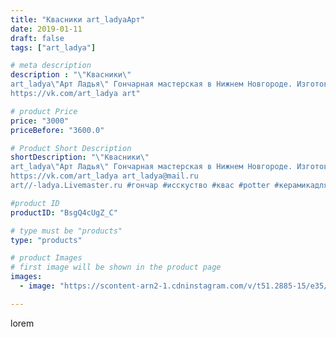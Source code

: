 ```yaml
---
title: "Квасники art_ladyaАрт"
date: 2019-01-11
draft: false
tags: ["art_ladya"]

# meta description
description : "\"Квасники\" 
art_ladya\"Арт Ладья\" Гончарная мастерская в Нижнем Новгороде. Изготовление керамики и мастер//-классы по обучению. 
https://vk.com/art_ladya art"

# product Price
price: "3000"
priceBefore: "3600.0"

# Product Short Description
shortDescription: "\"Квасники\" 
art_ladya\"Арт Ладья\" Гончарная мастерская в Нижнем Новгороде. Изготовление керамики и мастер//-классы по обучению. 
https://vk.com/art_ladya art_ladya@mail.ru 
art//-ladya.Livemaster.ru #гончар #исскуство #квас #potter #керамикадляинтерьера #керамикаручнаяработа #гончарнаямастерская #керамиканазаказ #handmade #посудаизглины #керамика #русскаякерамика #артладья #эксклюзивнаякерамика #painter #dishes #decor #ceramicar #claygoods #jointeddoll #earthenware #ceramic #design #кухля #magic #dishesfordolls #ceramicart #квасник #clay #авторскаякерамика"

#product ID
productID: "BsgQ4cUgZ_C"

# type must be "products"
type: "products"

# product Images
# first image will be shown in the product page
images:
  - image: "https://scontent-arn2-1.cdninstagram.com/v/t51.2885-15/e35/49743450_290791018462261_324830619234598536_n.jpg?tp=1&_nc_ht=scontent-arn2-1.cdninstagram.com&_nc_cat=101&_nc_ohc=FN0NygoGch0AX8MrgZl&ccb=7-4&oh=8e1faa21845412e7fe4ead0ca38622f6&oe=6083F018&_nc_sid=86f79a&ig_cache_key=MTk1NDYzNjQ4NTcyMjQ4MDU3OA%3D%3D.2-ccb7-4"

---
```

lorem
